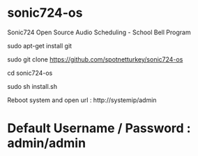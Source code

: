 # sonic724-os
Sonic724 Open Source Audio Scheduling - School Bell Program

sudo apt-get install git

sudo git clone https://github.com/spotnetturkey/sonic724-os

cd sonic724-os

sudo sh install.sh

Reboot system and open url : http://systemip/admin

# Default Username / Password : admin/admin


